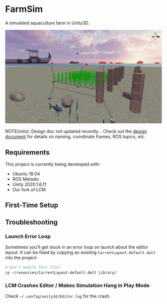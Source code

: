 # FarmSim

A simulated aquaculture farm in Unity3D.

![Banner image](/resources/images/banner2.png?raw=true)

NOTE(milo): Design doc not updated recently...
Check out the [design document](https://docs.google.com/document/d/1a0eiJ9ga0okX0kW2TVdClzvAI5Pwo11VVDSLBfVIKrc/edit?usp=sharing) for details on naming, coordinate frames, ROS topics, etc.

## Requirements

This project is currently being developed with:
- Ubuntu 18.04
- ROS Melodic
- Unity 2020.1.6.f1
- Our fork of LCM

## First-Time Setup

## Troubleshooting

### Launch Error Loop

Sometimes you'll get stuck in an error loop on launch about the editor layout. It can be fixed by copying an existing `CurrentLayout-default.dwlt` into the project:
```bash
# Don't modify this file!
cp ~/resources/CurrentLayout-default.dwlt Library/
```

### LCM Crashes Editor / Makes Simulation Hang in Play Mode

Check `~/.config/unity3d/Editor.log` for the crash.
